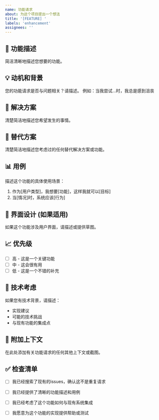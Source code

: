 ```yaml
---
name: 功能请求
about: 为这个项目提出一个想法
title: '[FEATURE] '
labels: 'enhancement'
assignees: ''
---
```


## 🚀 功能描述
简洁清晰地描述您想要的功能。

## 💡 动机和背景
您的功能请求是否与问题相关？请描述。
例如：当我尝试...时，我总是感到沮丧

## 🎯 解决方案
清楚简洁地描述您希望发生的事情。

## 🔄 替代方案
清楚简洁地描述您考虑过的任何替代解决方案或功能。

## 📊 用例
描述这个功能的具体使用场景：
1. 作为[用户类型]，我想要[功能]，这样我就可以[目标]
2. 当[情况]时，系统应该[行为]

## 🎨 界面设计 (如果适用)
如果这个功能涉及用户界面，请描述或提供草图。

## 📈 优先级
- [ ] 高 - 这是一个关键功能
- [ ] 中 - 这会很有用
- [ ] 低 - 这是一个不错的补充

## 🔧 技术考虑
如果您有技术背景，请描述：
- 实现建议
- 可能的技术挑战
- 与现有功能的集成点

## 📝 附加上下文
在此处添加有关功能请求的任何其他上下文或截图。

## ✅ 检查清单
- [ ] 我已经搜索了现有的issues，确认这不是重复请求
- [ ] 我已经提供了清晰的功能描述和用例
- [ ] 我已经考虑了这个功能如何与现有系统集成
- [ ] 我愿意为这个功能的实现提供帮助或测试


